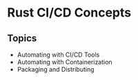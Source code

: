 # Rust CI/CD Concepts

## Topics
* Automating with CI/CD Tools
* Automating with Containerization
* Packaging and Distributing
